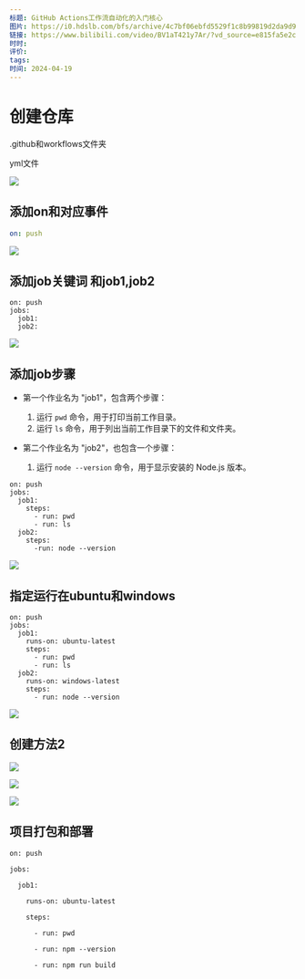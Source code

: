 ```yaml
---
标题: GitHub Actions工作流自动化的入门核心
图片: https://i0.hdslb.com/bfs/archive/4c7bf06ebfd5529f1c8b99819d2da9d95d7b59c9.jpg@518w_290h_1c_!web-video-share-cover.avif
链接: https://www.bilibili.com/video/BV1aT421y7Ar/?vd_source=e815fa5e2c428a98163e9d19be40ec58
时时: 
评价: 
tags: 
时间: 2024-04-19
---
```


# 创建仓库

.github和workflows文件夹

yml文件

![](Pasted%20image%2020240419194157.png)

## 添加on和对应事件

```yml
on: push
```
![](Pasted%20image%2020240419195156.png)
## 添加job关键词 和job1,job2


```
on: push
jobs:
  job1:
  job2:
```

![](Pasted%20image%2020240419195900.png)

##  添加job步骤
- 第一个作业名为 "job1"，包含两个步骤：
    
    1. 运行 `pwd` 命令，用于打印当前工作目录。
    2. 运行 `ls` 命令，用于列出当前工作目录下的文件和文件夹。
- 第二个作业名为 "job2"，也包含一个步骤：
    
    1. 运行 `node --version` 命令，用于显示安装的 Node.js 版本。
```
on: push
jobs:
  job1:
    steps:
      - run: pwd
      - run: ls
  job2:
    steps:
      -run: node --version
```

![](Pasted%20image%2020240419200642.png)

## 指定运行在ubuntu和windows

```
on: push
jobs:
  job1:
    runs-on: ubuntu-latest
    steps:
      - run: pwd
      - run: ls
  job2:
    runs-on: windows-latest
    steps:
      - run: node --version
```

![](Pasted%20image%2020240419201044.png)
## 创建方法2

![](Pasted%20image%2020240419201248.png)

![](Pasted%20image%2020240419201321.png)

![](Pasted%20image%2020240419201340.png)

## 项目打包和部署

```
on: push

jobs:

  job1:

    runs-on: ubuntu-latest

    steps:

      - run: pwd

      - run: npm --version

      - run: npm run build
```